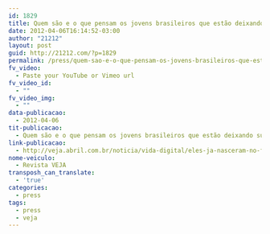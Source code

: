 ```yaml
---
id: 1829
title: Quem são e o que pensam os jovens brasileiros que estão deixando sua marca na revolução digital
date: 2012-04-06T16:14:52-03:00
author: "21212"
layout: post
guid: http://21212.com/?p=1829
permalink: /press/quem-sao-e-o-que-pensam-os-jovens-brasileiros-que-estao-deixando-sua-marca-na-revolucao-digital/
fv_video:
  - Paste your YouTube or Vimeo url
fv_video_id:
  - ""
fv_video_img:
  - ""
data-publicacao:
  - 2012-04-06
tit-publicacao:
  - Quem são e o que pensam os jovens brasileiros que estão deixando sua marca na revolução digital
link-publicacao:
  - http://veja.abril.com.br/noticia/vida-digital/eles-ja-nasceram-no-futuro
nome-veiculo:
  - Revista VEJA
transposh_can_translate:
  - 'true'
categories:
  - press
tags:
  - press
  - veja
---
```


